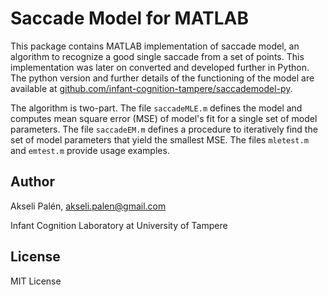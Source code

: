 # Saccade Model for MATLAB

This package contains MATLAB implementation of saccade model, an algorithm to recognize a good single saccade from a set of points. This implementation was later on converted and developed further in Python. The python version and further details of the functioning of the model are available at [github.com/infant-cognition-tampere/saccademodel-py](https://github.com/infant-cognition-tampere/saccademodel-py).

The algorithm is two-part. The file `saccadeMLE.m` defines the model and computes mean square error (MSE) of model's fit for a single set of model parameters. The file `saccadeEM.m` defines a procedure to iteratively find the set of model parameters that yield the smallest MSE. The files `mletest.m` and `emtest.m` provide usage examples.

## Author

Akseli Palén, akseli.palen@gmail.com

Infant Cognition Laboratory at University of Tampere

## License

MIT License

